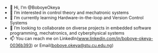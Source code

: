 - 👋 Hi, I’m @BoboyeOkeya
- 👀 I’m interested in control theory and mechatronic systems
- 🌱 I’m currently learning Hardware-in-the-loop and Version Control Systems
- 💞️ I’m looking to collaborate on diverse projects in embedded software programming, mechatronics, and cyberphysical systems
- 📫 You can reach me on LinkedIn(www.linkedin.com/in/boboye-okeya-0036b393) or Email(boboye.okeya@stu.cu.edu.ng)


<!---
BoboyeOkeya/BoboyeOkeya is a ✨ special ✨ repository because its `README.md` (this file) appears on your GitHub profile.
You can click the Preview link to take a look at your changes.
--->
